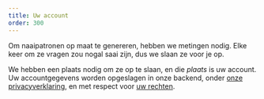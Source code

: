 ```yaml
---
title: Uw account
order: 300
---
```


Om naaipatronen op maat te genereren, hebben we metingen nodig. Elke keer om ze vragen zou nogal saai zijn, dus we slaan ze voor je op.

We hebben een plaats nodig om ze op te slaan, en die _plaats_ is uw account. Uw accountgegevens worden opgeslagen in onze backend, onder [onze privacyverklaring][1], en met respect voor [uw rechten][2].

[1]: /docs/various/privacy/

[2]: /docs/various/rights/
